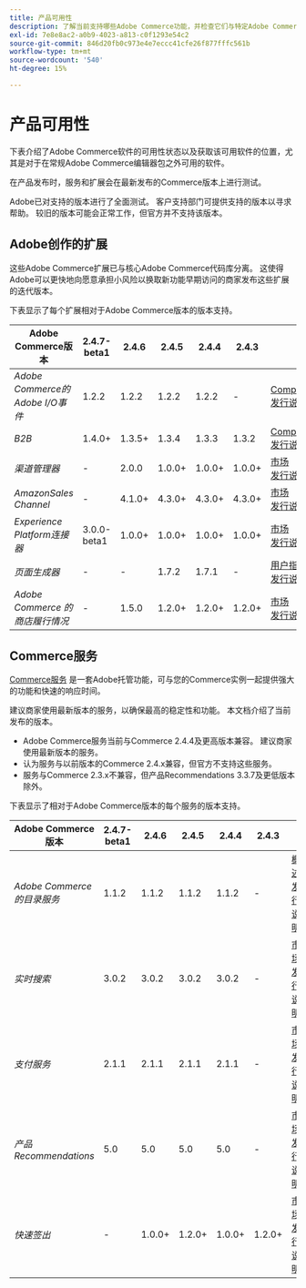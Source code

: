 ```yaml
---
title: 产品可用性
description: 了解当前支持哪些Adobe Commerce功能，并检查它们与特定Adobe Commerce版本的兼容性。
exl-id: 7e8e8ac2-a0b9-4023-a813-c0f1293e54c2
source-git-commit: 846d20fb0c973e4e7eccc41cfe26f877fffc561b
workflow-type: tm+mt
source-wordcount: '540'
ht-degree: 15%

---
```


# 产品可用性

下表介绍了Adobe Commerce软件的可用性状态以及获取该可用软件的位置，尤其是对于在常规Adobe Commerce编辑器包之外可用的软件。

在产品发布时，服务和扩展会在最新发布的Commerce版本上进行测试。

Adobe已对支持的版本进行了全面测试。 客户支持部门可提供支持的版本以寻求帮助。 较旧的版本可能会正常工作，但官方并不支持该版本。

## Adobe创作的扩展

这些Adobe Commerce扩展已与核心Adobe Commerce代码库分离。 这使得Adobe可以更快地向愿意承担小风险以换取新功能早期访问的商家发布这些扩展的迭代版本。

下表显示了每个扩展相对于Adobe Commerce版本的版本支持。

| **Adobe Commerce版本** | 2.4.7-beta1 | 2.4.6 | 2.4.5 | 2.4.4 | 2.4.3 |                                                                                                                                                                                                                                          |
|----------------------------------------|-------------|--------|--------|--------|--------|------------------------------------------------------------------------------------------------------------------------------------------------------------------------------------------------------------------------------------------|
| _Adobe Commerce的Adobe I/O事件_ | 1.2.2 | 1.2.2 | 1.2.2 | 1.2.2 | - | [Composer](https://developer.adobe.com/commerce/events/get-started/installation/) <br/>[发行说明](https://developer.adobe.com/commerce/events/get-started/release-notes/) |
| _B2B_ | 1.4.0+ | 1.3.5+ | 1.3.4 | 1.3.3 | 1.3.2 | [Composer](https://experienceleague.adobe.com/docs/commerce-admin/b2b/install.html) <br/> [发行说明](https://experienceleague.adobe.com/docs/commerce-admin/b2b/release-notes.html) |
| _渠道管理器_ | - | 2.0.0 | 1.0.0+ | 1.0.0+ | 1.0.0+ | [市场](https://commercemarketplace.adobe.com/magento-channel-manager.html)<br/> [发行说明](https://experienceleague.adobe.com/docs/commerce-channels/channel-manager/release-notes.html) |
| _AmazonSales Channel_ | - | 4.1.0+ | 4.3.0+ | 4.3.0+ | 4.3.0+ | [市场](https://commercemarketplace.adobe.com/magento-module-amazon.html)<br/> [发行说明](https://experienceleague.adobe.com/docs/commerce-channels/amazon/release-notes.html) |
| _Experience Platform连接器_ | 3.0.0-beta1 | 1.0.0+ | 1.0.0+ | 1.0.0+ | 1.0.0+ | [市场](https://commercemarketplace.adobe.com/magento-experience-platform-connector.html)<br/>[发行说明](https://experienceleague.adobe.com/docs/commerce-merchant-services/experience-platform-connector/release-notes.html) |
| _页面生成器_ | - | - | 1.7.2 | 1.7.1 | - | [用户指南](https://experienceleague.adobe.com/docs/commerce-admin/page-builder/guide-overview.html)<br/> [发行说明](https://experienceleague.adobe.com/docs/commerce-admin/page-builder/release-notes.html) |              |
| _Adobe Commerce 的商店履行情况_ | - | 1.5.0 | 1.2.0+ | 1.2.0+ | 1.2.0+ | [市场](https://commercemarketplace.adobe.com/store-fulfillment-magento-walmart.html)<br/> [发行说明](https://experienceleague.adobe.com/docs/commerce-merchant-services/store-fulfillment/release-notes.html) |

## Commerce服务

[Commerce服务](https://experienceleague.adobe.com/docs/commerce-merchant-services/user-guides/home.html) 是一套Adobe托管功能，可与您的Commerce实例一起提供强大的功能和快速的响应时间。

建议商家使用最新版本的服务，以确保最高的稳定性和功能。 本文档介绍了当前发布的版本。

* Adobe Commerce服务当前与Commerce 2.4.4及更高版本兼容。 建议商家使用最新版本的服务。
* 认为服务与以前版本的Commerce 2.4.x兼容，但官方不支持这些服务。
* 服务与Commerce 2.3.x不兼容，但产品Recommendations 3.3.7及更低版本除外。

下表显示了相对于Adobe Commerce版本的每个服务的版本支持。

| **Adobe Commerce版本** | 2.4.7-beta1 | 2.4.6 | 2.4.5 | 2.4.4 | 2.4.3 |                                                                                                                                                                                                                                                |
|--------------------------------------|-------------|--------|--------|--------|--------|------------------------------------------------------------------------------------------------------------------------------------------------------------------------------------------------------------------------------------------------|
| _Adobe Commerce的目录服务_ | 1.1.2 | 1.1.2 | 1.1.2 | 1.1.2 | - | [概述](https://experienceleague.adobe.com/docs/commerce-merchant-services/catalog-service/guide-overview.html)<br/> [发行说明](https://experienceleague.adobe.com/docs/commerce-merchant-services/catalog-service/release-notes.html) |
| _实时搜索_ | 3.0.2 | 3.0.2 | 3.0.2 | 3.0.2 | - | [市场](https://commercemarketplace.adobe.com/magento-live-search.html)<br/>[发行说明](https://experienceleague.adobe.com/docs/commerce-merchant-services/live-search/release-notes.html) |
| _支付服务_ | 2.1.1 | 2.1.1 | 2.1.1 | 2.1.1 | - | [市场](https://commercemarketplace.adobe.com/magento-payment-services.html)<br/> [发行说明](https://experienceleague.adobe.com/docs/commerce-merchant-services/payment-services/release-notes.html) |
| _产品Recommendations_ | 5.0 | 5.0 | 5.0 | 5.0 | - | [市场](https://commercemarketplace.adobe.com/magento-product-recommendations.html)<br/> [发行说明](https://experienceleague.adobe.com/docs/commerce-merchant-services/product-recommendations/release-notes.html) |
| _快速签出_ | - | 1.0.0+ | 1.2.0+ | 1.0.0+ | 1.2.0+ | [市场](https://commercemarketplace.adobe.com/magento-quick-checkout.html)<br/> [发行说明](https://experienceleague.adobe.com/docs/commerce-merchant-services/product-recommendations/release-notes.html) |
